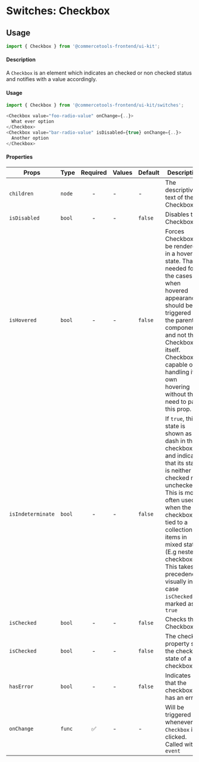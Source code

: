 # Switches: Checkbox

## Usage

```js
import { Checkbox } from '@commercetools-frontend/ui-kit';
```

#### Description

A `Checkbox` is an element which indicates an checked or non checked status and
notifies with a value accordingly.

#### Usage

```js
import { Checkbox } from '@commercetools-frontend/ui-kit/switches';

<Checkbox value="foo-radio-value" onChange={..}>
  What ever option
</Checkbox>
<Checkbox value="bar-radio-value" isDisabled={true} onChange={..}>
  Another option
</Checkbox>
```

#### Properties

| Props             | Type   | Required | Values | Default | Description                                                                                                                                                                                                                                                                                                         |
| ----------------- | ------ | :------: | ------ | ------- | ------------------------------------------------------------------------------------------------------------------------------------------------------------------------------------------------------------------------------------------------------------------------------------------------------------------- |
| `children`        | `node` |    -     | -      | -       | The descriptive text of the Checkbox                                                                                                                                                                                                                                                                                |
| `isDisabled`      | `bool` |    -     | -      | `false` | Disables the Checkbox                                                                                                                                                                                                                                                                                               |
| `isHovered`       | `bool` |    -     | -      | `false` | Forces Checkbox to be rendered in a hovered state. That's needed for the cases when hovered appearance should be triggered by the parent component and not the Checkbox itself. Checkbox is capable of handling it's own hovering without the need to pass this prop.                                               |
| `isIndeterminate` | `bool` |    -     | -      | `false` | If `true`, this state is shown as a dash in the checkbox, and indicates that its state is neither checked nor unchecked. This is most often used when the checkbox is tied to a collection of items in mixed states (E.g nested checkboxes). This takes precedence visually in case `isChecked` is marked as `true` |
| `isChecked`       | `bool` |    -     | -      | `false` | Checks the Checkbox                                                                                                                                                                                                                                                                                                 |
| `isChecked`       | `bool` |    -     | -      | `false` | The checked property sets the checked state of a checkbox.                                                                                                                                                                                                                                                          |
| `hasError`        | `bool` |    -     | -      | `false` | Indicates that the checkbox has an error                                                                                                                                                                                                                                                                            |
| `onChange`        | `func` |    ✅    | -      | -       | Will be triggered whenever an `Checkbox` is clicked. Called with `event`                                                                                                                                                                                                                                            |
